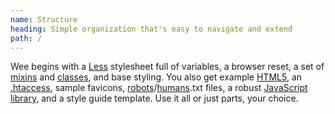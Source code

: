 ```yaml
---
name: Structure
heading: Simple organization that's easy to navigate and extend
path: /
---
```


Wee begins with a [Less](http://lesscss.org/) stylesheet full of variables, a browser reset, a set of [mixins](/style/mixins) and [classes](/style/classes), and base styling. You also get example [HTML5](/start/markup), an [.htaccess](#htaccess), sample favicons, [robots](#robots)/[humans](#humans).txt files, a robust [JavaScript library](/script), and a style guide template. Use it all or just parts, your choice.